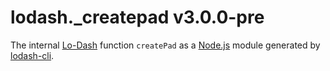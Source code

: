 # lodash._createpad v3.0.0-pre

The internal [Lo-Dash](https://lodash.com/) function `createPad` as a [Node.js](http://nodejs.org/) module generated by [lodash-cli](https://www.npmjs.com/package/lodash-cli).

